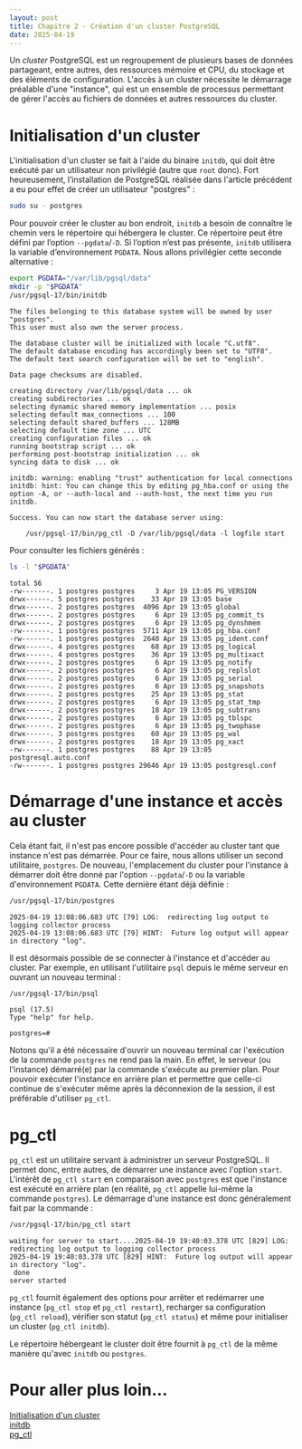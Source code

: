 ```yaml
---
layout: post
title: Chapitre 2 - Création d'un cluster PostgreSQL
date: 2025-04-19
---
```


Un _cluster_ PostgreSQL est un regroupement de plusieurs bases de données partageant, entre autres, des ressources mémoire et CPU, du stockage et des éléments de configuration.
L'accès à un cluster nécessite le démarrage préalable d'une "instance", qui est un ensemble de processus permettant de gérer l'accès au fichiers de données et autres ressources du cluster.

# Initialisation d'un cluster

L'initialisation d'un cluster se fait à l'aide du binaire `initdb`, qui doit être exécuté par un utilisateur non privilégié (autre que `root` donc).
Fort heureusement, l’installation de PostgreSQL réalisée dans l'article précédent a eu pour effet de créer un utilisateur "postgres" :

~~~bash
sudo su - postgres
~~~

Pour pouvoir créer le cluster au bon endroit, `initdb` a besoin de connaître le chemin vers le répertoire qui hébergera le cluster.
Ce répertoire peut être défini par l’option `--pgdata`/`-D`.
Si l’option n’est pas présente, `initdb` utilisera la variable d’environnement `PGDATA`.
Nous allons privilégier cette seconde alternative :

~~~bash
export PGDATA="/var/lib/pgsql/data"
mkdir -p "$PGDATA"
/usr/pgsql-17/bin/initdb
~~~

~~~
The files belonging to this database system will be owned by user "postgres".
This user must also own the server process.

The database cluster will be initialized with locale "C.utf8".
The default database encoding has accordingly been set to "UTF8".
The default text search configuration will be set to "english".

Data page checksums are disabled.

creating directory /var/lib/pgsql/data ... ok
creating subdirectories ... ok
selecting dynamic shared memory implementation ... posix
selecting default max_connections ... 100
selecting default shared_buffers ... 128MB
selecting default time zone ... UTC
creating configuration files ... ok
running bootstrap script ... ok
performing post-bootstrap initialization ... ok
syncing data to disk ... ok

initdb: warning: enabling "trust" authentication for local connections
initdb: hint: You can change this by editing pg_hba.conf or using the option -A, or --auth-local and --auth-host, the next time you run initdb.

Success. You can now start the database server using:

    /usr/pgsql-17/bin/pg_ctl -D /var/lib/pgsql/data -l logfile start
~~~

Pour consulter les fichiers générés :

~~~bash
ls -l "$PGDATA"
~~~

~~~
total 56
-rw-------. 1 postgres postgres     3 Apr 19 13:05 PG_VERSION
drwx------. 5 postgres postgres    33 Apr 19 13:05 base
drwx------. 2 postgres postgres  4096 Apr 19 13:05 global
drwx------. 2 postgres postgres     6 Apr 19 13:05 pg_commit_ts
drwx------. 2 postgres postgres     6 Apr 19 13:05 pg_dynshmem
-rw-------. 1 postgres postgres  5711 Apr 19 13:05 pg_hba.conf
-rw-------. 1 postgres postgres  2640 Apr 19 13:05 pg_ident.conf
drwx------. 4 postgres postgres    68 Apr 19 13:05 pg_logical
drwx------. 4 postgres postgres    36 Apr 19 13:05 pg_multixact
drwx------. 2 postgres postgres     6 Apr 19 13:05 pg_notify
drwx------. 2 postgres postgres     6 Apr 19 13:05 pg_replslot
drwx------. 2 postgres postgres     6 Apr 19 13:05 pg_serial
drwx------. 2 postgres postgres     6 Apr 19 13:05 pg_snapshots
drwx------. 2 postgres postgres    25 Apr 19 13:05 pg_stat
drwx------. 2 postgres postgres     6 Apr 19 13:05 pg_stat_tmp
drwx------. 2 postgres postgres    18 Apr 19 13:05 pg_subtrans
drwx------. 2 postgres postgres     6 Apr 19 13:05 pg_tblspc
drwx------. 2 postgres postgres     6 Apr 19 13:05 pg_twophase
drwx------. 3 postgres postgres    60 Apr 19 13:05 pg_wal
drwx------. 2 postgres postgres    18 Apr 19 13:05 pg_xact
-rw-------. 1 postgres postgres    88 Apr 19 13:05 postgresql.auto.conf
-rw-------. 1 postgres postgres 29646 Apr 19 13:05 postgresql.conf
~~~

# Démarrage d'une instance et accès au cluster

Cela étant fait, il n'est pas encore possible d'accéder au cluster tant que instance n'est pas démarrée.
Pour ce faire, nous allons utiliser un second utilitaire, `postgres`.
De nouveau, l'emplacement du cluster pour l'instance à démarrer doit être donné par l'option `--pgdata`/`-D` ou la variable d'environnement `PGDATA`.
Cette dernière étant déjà définie :

~~~bash
/usr/pgsql-17/bin/postgres
~~~

~~~text
2025-04-19 13:08:06.683 UTC [79] LOG:  redirecting log output to logging collector process
2025-04-19 13:08:06.683 UTC [79] HINT:  Future log output will appear in directory "log".
~~~

Il est désormais possible de se connecter à l'instance et d'accéder au cluster.
Par exemple, en utilisant l'utilitaire `psql` depuis le même serveur en ouvrant un nouveau terminal :

~~~bash
/usr/pgsql-17/bin/psql
~~~

~~~
psql (17.5)
Type "help" for help.

postgres=# 
~~~

Notons qu'il a été nécessaire d'ouvrir un nouveau terminal car l'exécution de la commande `postgres` ne rend pas la main.
En effet, le serveur (ou l'instance) démarré(e) par la commande s'exécute au premier plan.
Pour pouvoir exécuter l'instance en arrière plan et permettre que celle-ci continue de s'exécuter même après la déconnexion de la session, il est préférable d'utiliser `pg_ctl`.

# pg_ctl

`pg_ctl` est un utilitaire servant à administrer un serveur PostgreSQL.
Il permet donc, entre autres, de démarrer une instance avec l'option `start`.
L'intérêt de `pg_ctl start` en comparaison avec `postgres` est que l'instance est exécuté en arrière plan (en réalité, `pg_ctl` appelle lui-même la commande `postgres`).
Le démarrage d'une instance est donc généralement fait par la commande :

~~~bash
/usr/pgsql-17/bin/pg_ctl start
~~~

~~~
waiting for server to start....2025-04-19 19:40:03.378 UTC [829] LOG:  redirecting log output to logging collector process
2025-04-19 19:40:03.378 UTC [829] HINT:  Future log output will appear in directory "log".
 done
server started
~~~

`pg_ctl` fournit également des options pour arrêter et redémarrer une instance (`pg_ctl stop` et `pg_ctl restart`), recharger sa configuration (`pg_ctl reload`), vérifier son statut (`pg_ctl status`) et même pour initialiser un cluster (`pg_ctl initdb`).

Le répertoire hébergeant le cluster doit être fournit à `pg_ctl` de la même manière qu'avec `initdb` ou `postgres`.

# Pour aller plus loin...

[Initialisation d'un cluster](https://www.postgresql.org/docs/current/creating-cluster.html)  
[initdb](https://www.postgresql.org/docs/current/app-initdb.html)  
[pg_ctl](https://www.postgresql.org/docs/current/app-pg-ctl.html)